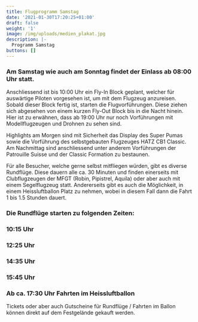 ```yaml
---
title: Flugprogramm Samstag
date: '2021-01-30T17:20:25+01:00'
draft: false
weight: '1'
image: /img/uploads/medien_plakat.jpg
description: |-
  Programm Samstag
buttons: []
---
```

### Am Samstag wie auch am Sonntag findet der Einlass ab 08:00 Uhr statt. 

Anschliessend ist bis 10:00 Uhr ein Fly-In Block geplant, welcher für auswärtige Piloten vorgesehen ist, um mit dem Flugzeug anzureisen. Sobald dieser Block fertig ist, starten die Flugvorführungen. Diese ziehen sich abgesehen von einem kurzen Fly-Out Block bis in die Nacht hinein. Hier ist zu erwähnen, dass ab 19:00 Uhr nur noch Vorführungen mit Modellflugzeugen und Drohnen zu sehen sind.

Highlights am Morgen sind mit Sicherheit das Display des Super Pumas sowie die Vorführung des selbstgebauten Flugzeuges HATZ CB1 Classic. Am Nachmittag sind anschliessend unter anderem Vorführungen der Patrouille Suisse und der Classic Formation zu bestaunen.

Für alle Besucher, welche gerne selbst mitfliegen würden, gibt es diverse Rundflüge. Diese dauern alle ca. 30 Minuten und finden einerseits mit Clubflugzeugen der MFGT (Robin, Pipistrel, Aquila) oder aber auch mit einem Segelflugzeug statt. Andererseits gibt es auch die Möglichkeit, in einem Heissluftballon Platz zu nehmen, wobei in diesem Fall dann die Fahrt 1 bis 1.5 Stunden dauert.

### Die Rundflüge starten zu folgenden Zeiten:

### 10:15 Uhr

### 12:25 Uhr

### 14:35 Uhr

### 15:45 Uhr

### Ab ca. 17:30 Uhr Fahrten im Heissluftballon

Tickets oder aber auch Gutscheine für Rundflüge / Fahrten im Ballon können direkt auf dem
Festgelände gekauft werden.
